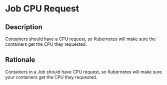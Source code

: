 # Job CPU Request

## Description

Containers should have a CPU request, so Kubernetes will make sure the containers get the CPU they requested.

## Rationale

Containers in a Job should have CPU request, so Kubernetes will make sure your containers get the CPU they requested.
